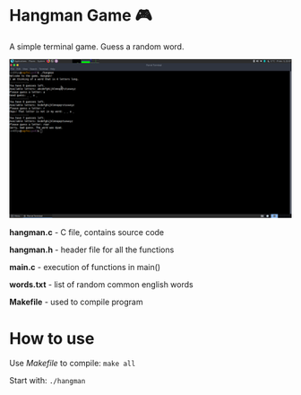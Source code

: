 # Hangman Game 🎮

A simple terminal game. Guess a random word.

![Screenshot](hangman.png)

**hangman.c** - C file, contains source code

**hangman.h** - header file for all the functions

**main.c** - execution of functions in main()

**words.txt** - list of random common english words

**Makefile** - used to compile program

# How to use

Use *Makefile* to compile: ``make all``

Start with: ``./hangman``
